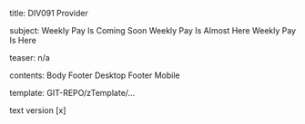title:					DIV091 Provider 

subject:				Weekly Pay Is Coming Soon
					Weekly Pay Is Almost Here
					Weekly Pay Is Here

teaser:					n/a 

contents:				Body
					Footer Desktop
					Footer Mobile

template: GIT-REPO/zTemplate/...

text version 				[x] 